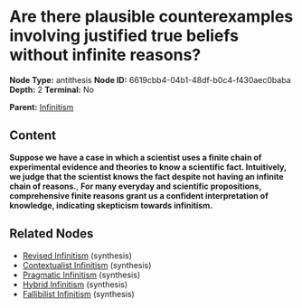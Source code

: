 # Are there plausible counterexamples involving justified true beliefs without infinite reasons?

**Node Type:** antithesis
**Node ID:** 6619cbb4-04b1-48df-b0c4-f430aec0baba
**Depth:** 2
**Terminal:** No

**Parent:** [Infinitism](infinitism.md)

## Content

**Suppose we have a case in which a scientist uses a finite chain of experimental evidence and theories to know a scientific fact. Intuitively, we judge that the scientist knows the fact despite not having an infinite chain of reasons.**, **For many everyday and scientific propositions, comprehensive finite reasons grant us a confident interpretation of knowledge, indicating skepticism towards infinitism.**

## Related Nodes

- [Revised Infinitism](revised-infinitism.md) (synthesis)
- [Contextualist Infinitism](contextualist-infinitism.md) (synthesis)
- [Pragmatic Infinitism](pragmatic-infinitism.md) (synthesis)
- [Hybrid Infinitism](hybrid-infinitism.md) (synthesis)
- [Fallibilist Infinitism](fallibilist-infinitism.md) (synthesis)
